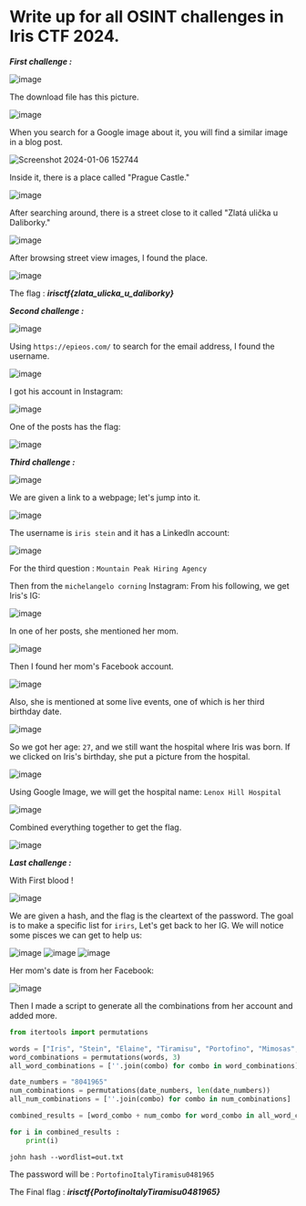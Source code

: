 # Write up for all OSINT challenges in Iris CTF 2024.
***First challenge :***


![image](https://github.com/Yazan03/Priv/assets/94278827/3593cfd4-76b4-4a8b-9652-a0a1f1255db0)

The download file has this picture.

![image](https://github.com/Yazan03/Priv/assets/94278827/b7a36d3a-e910-4b31-9bcb-adb4d8881db4)

When you search for a Google image about it, you will find a similar image in a blog post.  

![Screenshot 2024-01-06 152744](https://github.com/Yazan03/Priv/assets/94278827/3347e681-95c1-4ccc-b510-85df66a82090)

Inside it, there is a place called "Prague Castle."

![image](https://github.com/Yazan03/Priv/assets/94278827/2528cf22-ffbb-4cf6-95c9-d496e6363b78)

After searching around, there is a street close to it called "Zlatá ulička u Daliborky."

![image](https://github.com/Yazan03/Priv/assets/94278827/2d96a21b-99f2-473a-8520-0468db3961c4)

After browsing street view images, I found the place.

![image](https://github.com/Yazan03/Priv/assets/94278827/8ed7a253-5ca3-4b46-8b05-e8fb3e963625)

The flag : ***irisctf{zlata_ulicka_u_daliborky}***





***Second challenge :***

![image](https://github.com/Yazan03/Priv/assets/94278827/8fc87b0f-8b86-4949-8125-3a54c245a461)

Using ```https://epieos.com/``` to search for the email address, I found the username.

![image](https://github.com/Yazan03/Priv/assets/94278827/8db127fc-ae3d-4931-8e07-0ecc269b6165)

I got his account in Instagram: 

![image](https://github.com/Yazan03/Priv/assets/94278827/b1c187cd-b52a-4b56-b827-a63abe824256)

One of the posts has the flag:


![image](https://github.com/Yazan03/Priv/assets/94278827/7a3d21a0-a27f-4ad0-8390-94adb065f46e)




***Third challenge :***

![image](https://github.com/Yazan03/Priv/assets/94278827/ccb91e8b-9b98-4abc-80d5-b642ecf3c521)

We are given a link to a webpage; let's jump into it.

![image](https://github.com/Yazan03/Priv/assets/94278827/ae2fe3ad-326b-4755-8731-f144afa93e63)

The username is ```iris stein``` and it has a LinkedIn account: 

![image](https://github.com/Yazan03/Priv/assets/94278827/99572c01-aefb-4a70-88d3-34f5f131820b)

For the third question : ```Mountain Peak Hiring Agency```

Then from the ```michelangelo corning``` Instagram: From his following, we get Iris's IG: 

![image](https://github.com/Yazan03/Priv/assets/94278827/018632c9-aba3-410e-83cb-0890a0ce3cf5)

In one of her posts, she mentioned her mom.

![image](https://github.com/Yazan03/Priv/assets/94278827/676f3e28-cf47-4699-9b15-fabb5f9dee9b)

Then I found her mom's Facebook account.

![image](https://github.com/Yazan03/Priv/assets/94278827/6dc6152f-5fba-4716-9cff-6f5e7d059ff7)

Also, she is mentioned at some live events, one of which is her third birthday date.

![image](https://github.com/Yazan03/Priv/assets/94278827/4c1fa3c7-0983-4574-8889-49047b1e93a2)

So we got her age: ```27```, and we still want the hospital where Iris was born. If we clicked on Iris's birthday, she put a picture from the hospital. 

![image](https://github.com/Yazan03/Priv/assets/94278827/dae74cbd-698b-4ff1-b1f8-a4863f23a539)

Using Google Image, we will get the hospital name: ```Lenox Hill Hospital```

![image](https://github.com/Yazan03/Priv/assets/94278827/a169abf4-be1a-495c-ac98-980d02658943)

Combined everything together to get the flag. 

![image](https://github.com/Yazan03/Priv/assets/94278827/5fcb1561-fe56-4e1e-833f-0a2d5ef03204)




***Last challenge :***

With First blood !

![image](https://github.com/Yazan03/Priv/assets/94278827/9b0611bd-7779-4cc1-b334-f402219871a8)

We are given a hash, and the flag is the cleartext of the password. The goal is to make a specific list for ```irirs```, Let's get back to her IG. We will notice some pisces we can get to help us:

![image](https://github.com/Yazan03/Priv/assets/94278827/68cfd437-394f-4e0a-b649-aec9b936f715)
![image](https://github.com/Yazan03/Priv/assets/94278827/93168130-838c-4f04-951d-a2eb8b2027da)
![image](https://github.com/Yazan03/Priv/assets/94278827/66866e4b-e4ab-4f6b-8b3b-e62ceaaeb3ac)


Her mom's date is from her Facebook: 

![image](https://github.com/Yazan03/Priv/assets/94278827/d4855dd3-1066-420d-baa3-f1b6ecf368fc)

Then I made a script to generate all the combinations from her account and added more.

```py
from itertools import permutations

words = ["Iris", "Stein", "Elaine", "Tiramisu", "Portofino", "Mimosas", "Italy"]
word_combinations = permutations(words, 3)
all_word_combinations = [''.join(combo) for combo in word_combinations]

date_numbers = "8041965"
num_combinations = permutations(date_numbers, len(date_numbers))
all_num_combinations = [''.join(combo) for combo in num_combinations]

combined_results = [word_combo + num_combo for word_combo in all_word_combinations for num_combo in all_num_combinations]

for i in combined_results :
    print(i)
```

```john hash --wordlist=out.txt```

The password will be : ```PortofinoItalyTiramisu0481965```

The Final flag : ***irisctf{PortofinoItalyTiramisu0481965}***
